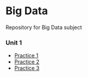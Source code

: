 # Big Data
Repository for Big Data subject

### Unit 1
- [Practice 1](https://github.com/JhovannaOjeda/BigData/blob/Unit_1/Practice_1.md)
- [Practice 2](https://github.com/JhovannaOjeda/BigData/blob/Unit_1/Practice_2.md)
- [Practice 3]()
